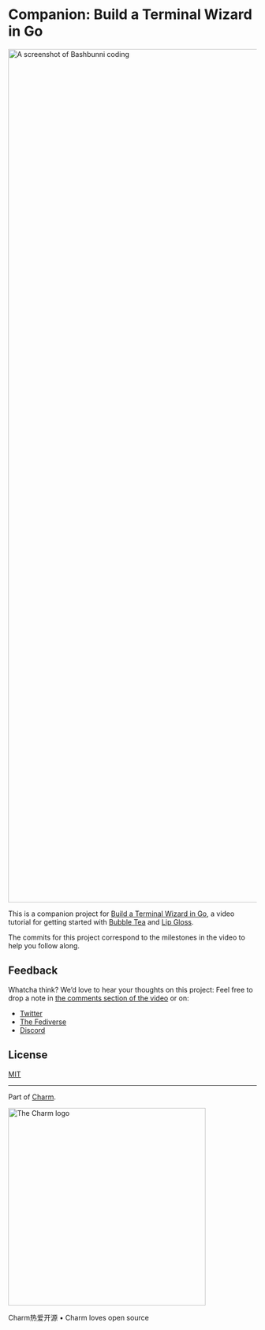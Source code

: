 # Companion: Build a Terminal Wizard in Go

<a href="https://youtu.be/Gl31diSVP8M"><img width="1728" alt="A screenshot of Bashbunni coding" src="https://user-images.githubusercontent.com/25087/223545761-2ed289d0-b2f2-4246-a357-0e10430d40b9.jpg"></a>

This is a companion project for [Build a Terminal Wizard in Go][vid], a video
tutorial for getting started with [Bubble Tea][bubbletea] and
[Lip Gloss][lipgloss].

The commits for this project correspond to the milestones in the video to help
you follow along.

[vid]: https://youtu.be/Gl31diSVP8M
[bubbletea]: https://github.com/charmbracelet/bubbletea
[lipgloss]: https://github.com/charmbracelet/lipgloss

## Feedback

Whatcha think? We’d love to hear your thoughts on this project: Feel free to
drop a note in [the comments section of the video][vid] or on:

* [Twitter](https://twitter.com/charmcli)
* [The Fediverse](https://mastodon.social/@charmcli)
* [Discord](https://charm.sh/chat)

## License

[MIT](https://github.com/charmbracelet/vhs/raw/main/LICENSE)

***

Part of [Charm](https://charm.sh).

<a href="https://charm.sh/">
  <img
    alt="The Charm logo"
    width="400"
    src="https://stuff.charm.sh/charm-badge.jpg"
  />
</a>

Charm热爱开源 • Charm loves open source
